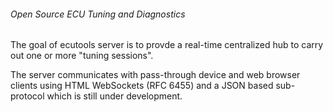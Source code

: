 ###### Open Source ECU Tuning and Diagnostics

The goal of ecutools server is to provde a real-time centralized hub to carry out one or more "tuning sessions". 

The server communicates with pass-through device and web browser clients using HTML WebSockets (RFC 6455) and a JSON based sub-protocol which is still under development.
